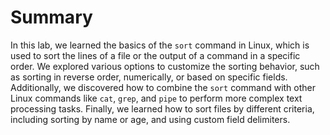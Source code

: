 # Summary

In this lab, we learned the basics of the `sort` command in Linux, which is used to sort the lines of a file or the output of a command in a specific order. We explored various options to customize the sorting behavior, such as sorting in reverse order, numerically, or based on specific fields. Additionally, we discovered how to combine the `sort` command with other Linux commands like `cat`, `grep`, and `pipe` to perform more complex text processing tasks. Finally, we learned how to sort files by different criteria, including sorting by name or age, and using custom field delimiters.
